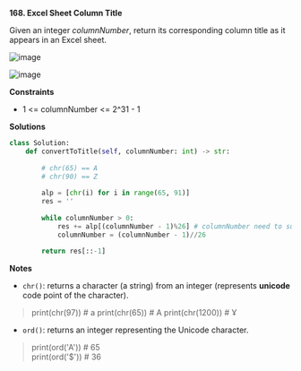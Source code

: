 **168. Excel Sheet Column Title**

Given an integer _columnNumber_, return its corresponding column title as it appears in an Excel sheet.

![image](https://user-images.githubusercontent.com/51500878/134271112-a937dab1-e5be-4a63-af08-6b108c7aa3cb.png)

![image](https://user-images.githubusercontent.com/51500878/134271152-604a7811-2c55-4f9e-86cd-c4b99b541d5e.png)

**Constraints**

- 1 <= columnNumber <= 2^31 - 1

**Solutions**

```python
class Solution:
    def convertToTitle(self, columnNumber: int) -> str:
    
        # chr(65) == A
        # chr(90) == Z
        
        alp = [chr(i) for i in range(65, 91)]
        res = ''
        
        while columnNumber > 0:
            res += alp[(columnNumber - 1)%26] # columnNumber need to subtract itself by 1 in order to match the exact ascii value
            columnNumber = (columnNumber - 1)//26 
            
        return res[::-1]
```

**Notes**

- `chr()`: returns a character (a string) from an integer (represents **unicode** code point of the character).

> print(chr(97))   # a
> print(chr(65))   # A
> print(chr(1200)) # Ұ

- `ord()`: returns an integer representing the Unicode character.

> print(ord('A'))    # 65  
> print(ord('$'))    # 36
